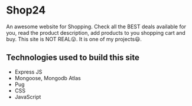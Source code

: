 # Shop24

An awesome website for Shopping. Check all the BEST deals available for you, read the product description, add products to you shopping cart and buy. This site is NOT REAL😛. It is one of my projects😃.

## Technologies used to build this site

- Express JS
- Mongoose, Mongodb Atlas
- Pug
- CSS
- JavaScript
